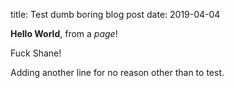 title: Test dumb boring blog post
date: 2019-04-04

**Hello World**, from a *page*!

Fuck Shane!

Adding another line for no reason other than to test.